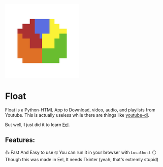    <img src="https://raw.githubusercontent.com/PasteLuengas/Float/main/web/icon.png" alt="Float Icon">
  <h1>Float</h1>

Float is a Python-HTML App to Download, video, audio, and playlists from Youtube. This is actually useless while there are things like <a href="https://github.com/ytdl-org/youtube-dl">youtube-dl</a>.

But well, I just did it to learn <a href="https://github.com/python-eel/Eel">Eel</a>.

<h2>Features:</h2>
👍 Fast And Easy to use
🤓 You can run it in your browser with <code>Localhost</code>
😶 Though this was made in Eel, It needs Tkinter (yeah, that's extremly stupid)
